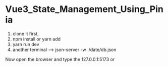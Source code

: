 # Vue3_State_Management_Using_Pinia
1. clone it first,
2. npm install or yarn add 
3. yarn run dev
4. another terminal --> json-server -w ./date/db.json

Now open the browser and type the 127.0.0.1:5173 or 
